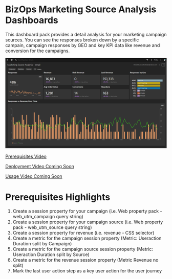 # BizOps Marketing Source Analysis Dashboards

This dashboard pack provides a detail analysis for your marketing campaign sources. You can see the responses broken down by a specific <br>
campain, campaign responses by GEO and key KPI data like revenue and conversion for the campaigns. <br>

![Marketing Campaign Overview](image/MSA.png)

[Prerequisites Video](https://youtu.be/TryamssXZKo "Prereq Video")

[Deployment Video Coming Soon]()

[Usage Video Coming Soon]()

# Prerequisites Highlights

1. Create a session property for your campaign (i.e. Web property pack - web\_utm\_campaign query string)
2. Create a session property for your campaign source (i.e. Web property pack - web\_utm\_source query string)
3. Create a session property for revenue (i.e. revenue - CSS selector)
4. Create a metric for the campaign session property (Metric: Useraction Duration split by Campaign)
5. Create a metric for the campaign source session property (Metric: Useraction Duration split by Source)
6. Create a metric for the revenue session property (Metric Revenue no split)
7. Mark the last user action step as a key user action for the user journey
